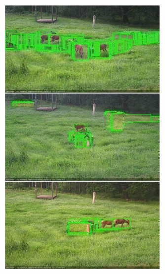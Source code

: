 ![20200702-195606-200611](in2/20200702/20200702-195606-200611_0_.jpg)
![20200702-200617-201622](in2/20200702/20200702-200617-201622_0_.jpg)
![20200702-201628-202632](in2/20200702/20200702-201628-202632_0_.jpg)
